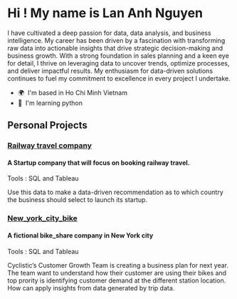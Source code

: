 Hi ! My name is Lan Anh Nguyen
======================================================================================================================================


I have cultivated a deep passion for data, data analysis, and business intelligence. My career has been driven by a fascination with transforming raw data into actionable insights that drive strategic decision-making and business growth. With a strong foundation in sales planning and a keen eye for detail, I thrive on leveraging data to uncover trends, optimize processes, and deliver impactful results. My enthusiasm for data-driven solutions continues to fuel my commitment to excellence in every project I undertake.

* 🌍  I'm based in Ho Chi Minh Vietnam
* 🧠  I'm learning python

## Personal Projects

### [Railway travel company ](https://github.com/la2n2h/Railway-Travel-Company/blob/main/README.md)
#### A Startup company that will focus on booking railway travel.

Tools : SQL and Tableau

Use this data to make a data-driven recommendation as to which country the business should select to launch its startup.

### [New_york_city_bike ](https://github.com/la2n2h/new-york-city-bike/blob/main/README.md)
#### A fictional bike_share company in New York city

Tools : SQL and Tableau

Cyclistic’s Customer Growth Team is creating a business plan for next year. The team want to understand how their customer are using their bikes and top prority is identifying customer demand at the different station location. How can apply insights from data generated by trip data.
